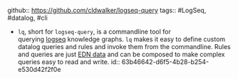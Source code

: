 github:: https://github.com/cldwalker/logseq-query
tags:: #LogSeq, #datalog, #cli

- `lq`, short for `logseq-query`, is a commandline tool for querying [logseq](https://logseq.com/) knowledge graphs. `lq` makes it easy to define custom datalog queries and rules and invoke them from the commandline. Rules and queries are just [EDN data](https://github.com/edn-format/edn) and can be composed to make complex queries easy to read and write.
  id:: 63b46642-d6f5-4b28-b254-e530d42f2f0e
